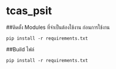 # tcas_psit

##ติดตั้ง Modules ที่จำเป็นต้องใช้งาน ก่อนการใช้งาน
```
pip install -r requirements.txt
```

##Build ไฟล์
```
pip install -r requirements.txt
```
